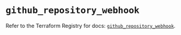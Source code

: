 # `github_repository_webhook`

Refer to the Terraform Registry for docs: [`github_repository_webhook`](https://registry.terraform.io/providers/integrations/github/6.7.0/docs/resources/repository_webhook).
